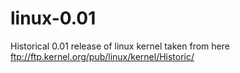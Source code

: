 linux-0.01
==========

Historical 0.01 release of linux kernel taken from here ftp://ftp.kernel.org/pub/linux/kernel/Historic/
